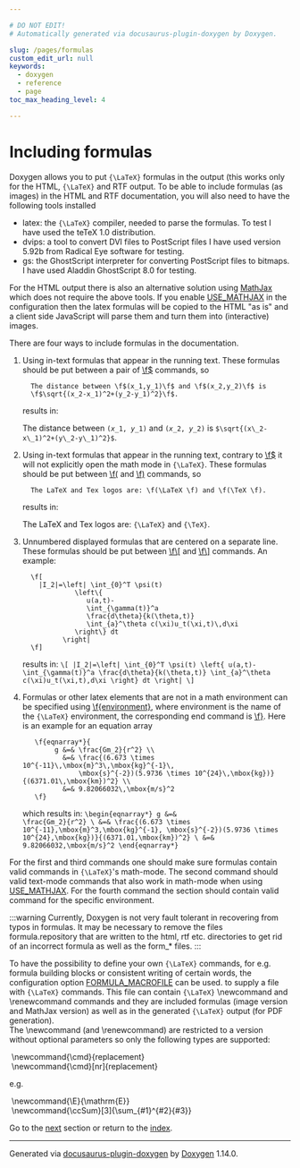 ```yaml
---

# DO NOT EDIT!
# Automatically generated via docusaurus-plugin-doxygen by Doxygen.

slug: /pages/formulas
custom_edit_url: null
keywords:
  - doxygen
  - reference
  - page
toc_max_heading_level: 4

---
```


<div class="doxyPage">

# Including formulas




Doxygen allows you to put <code>{\LaTeX}</code> formulas in the output (this works only for the HTML, <code>{\LaTeX}</code> and RTF output. To be able to include formulas (as images) in the HTML and RTF documentation, you will also need to have the following tools installed

<ul class="doxyList ">
<li><span class="doxyComputerOutput">latex:</span> the <code>{\LaTeX}</code> compiler, needed to parse the formulas. To test I have used the teTeX 1.0 distribution.</li>
<li><span class="doxyComputerOutput">dvips:</span> a tool to convert DVI files to PostScript files I have used version 5.92b from Radical Eye software for testing.</li>
<li><span class="doxyComputerOutput">gs:</span> the GhostScript interpreter for converting PostScript files to bitmaps. I have used Aladdin GhostScript 8.0 for testing.</li>
</ul>

For the HTML output there is also an alternative solution using <a href="https://www.mathjax.org">MathJax</a> which does not require the above tools. If you enable <a href="/web-doxygen/docs/pages/config/#cfg_use_mathjax">USE\_MATHJAX</a> in the configuration then the latex formulas will be copied to the HTML "as is" and a client side JavaScript will parse them and turn them into (interactive) images.

There are four ways to include formulas in the documentation.

<ol class="doxyList" type="1">
<li>Using in-text formulas that appear in the running text. These formulas should be put between a pair of <a href="/web-doxygen/docs/pages/commands/#cmdfdollar">\f$</a> commands, so


<pre><code>  The distance between \f$(x_1,y_1)\f$ and \f$(x_2,y_2)\f$ is 
  \f$\sqrt{(x_2-x_1)^2+(y_2-y_1)^2}\f$.
</code></pre>


results in:

The distance between <code>$(x\_1,y\_1)$</code> and <code>$(x\_2,y\_2)$</code> is <code>$\sqrt{(x\_2-x\_1)^2+(y\_2-y\_1)^2}$</code>. 
<br/></li>
<li>Using in-text formulas that appear in the running text, contrary to <a href="/web-doxygen/docs/pages/commands/#cmdfdollar">\f$</a> it will not explicitly open the math mode in <code>{\LaTeX}</code>. These formulas should be put between <a href="/web-doxygen/docs/pages/commands/#cmdfrndclose">\f(</a> and <a href="/web-doxygen/docs/pages/commands/#cmdfrndopen">\f)</a> commands, so


<pre><code>  The LaTeX and Tex logos are: \f(\LaTeX \f) and \f(\TeX \f).
</code></pre>


results in:

The LaTeX and Tex logos are: <code>{\LaTeX}</code> and <code>{\TeX}</code>. 
<br/></li>
<li>Unnumbered displayed formulas that are centered on a separate line. These formulas should be put between <a href="/web-doxygen/docs/pages/commands/#cmdfbropen">\f\[</a> and <a href="/web-doxygen/docs/pages/commands/#cmdfbrclose">\f\]</a> commands. An example:


<pre><code>  \f[
    |I_2|=\left| \int_{0}^T \psi(t) 
             \left\{ 
                u(a,t)-
                \int_{\gamma(t)}^a 
                \frac{d\theta}{k(\theta,t)}
                \int_{a}^\theta c(\xi)u_t(\xi,t)\,d\xi
             \right\} dt
          \right|
  \f]
</code></pre>


results in:          <code>\\[    |I\_2|=\left| \int\_{0}^T \psi(t) 
             \left\{ 
                u(a,t)-
                \int\_{\gamma(t)}^a 
                \frac{d\theta}{k(\theta,t)}
                \int\_{a}^\theta c(\xi)u\_t(\xi,t)\,d\xi
             \right\} dt
          \right|
\\]</code></li>
<li>Formulas or other latex elements that are not in a math environment can be specified using <a href="/web-doxygen/docs/pages/commands/#cmdfcurlyopen">\f{environment}</a>, where <span class="doxyComputerOutput">environment</span> is the name of the <code>{\LaTeX}</code> environment, the corresponding end command is <a href="/web-doxygen/docs/pages/commands/#cmdfcurlyclose">\f}</a>. Here is an example for an equation array


<pre><code>   \f{eqnarray*}{
        g &amp;=&amp; \frac{Gm_2}{r^2} \\ 
          &amp;=&amp; \frac{(6.673 \times 10^{-11}\,\mbox{m}^3\,\mbox{kg}^{-1}\,
              \mbox{s}^{-2})(5.9736 \times 10^{24}\,\mbox{kg})}{(6371.01\,\mbox{km})^2} \\ 
          &amp;=&amp; 9.82066032\,\mbox{m/s}^2
   \f}
</code></pre>


which results in:      <code>\begin{eqnarray\*}        g &amp;=&amp; \frac{Gm\_2}{r^2} \\ 
          &amp;=&amp; \frac{(6.673 \times 10^{-11}\,\mbox{m}^3\,\mbox{kg}^{-1}\,
              \mbox{s}^{-2})(5.9736 \times 10^{24}\,\mbox{kg})}{(6371.01\,\mbox{km})^2} \\ 
          &amp;=&amp; 9.82066032\,\mbox{m/s}^2
\end{eqnarray\*}</code></li>
</ol>

For the first and third commands one should make sure formulas contain valid commands in <code>{\LaTeX}</code>'s math-mode. The second command should valid text-mode commands that also work in math-mode when using <a href="/web-doxygen/docs/pages/config/#cfg_use_mathjax">USE\_MATHJAX</a>. For the fourth command the section should contain valid command for the specific environment.

:::warning
Currently, Doxygen is not very fault tolerant in recovering from typos in formulas. It may be necessary to remove the files <span class="doxyComputerOutput">formula.repository</span> that are written to the html, rtf etc. directories to get rid of an incorrect formula as well as the <span class="doxyComputerOutput">form\_\*</span> files.
:::


To have the possibility to define your own <code>{\LaTeX}</code> commands, for e.g. formula building blocks or consistent writing of certain words, the configuration option <a href="/web-doxygen/docs/pages/config/#cfg_formula_macrofile">FORMULA\_MACROFILE</a> can be used. to supply a file with <code>{\LaTeX}</code> commands. This file can contain <code>{\LaTeX}</code> <span class="doxyComputerOutput">\newcommand</span> and <span class="doxyComputerOutput">\renewcommand</span> commands and they are included formulas (image version and MathJax version) as well as in the generated <code>{\LaTeX}</code> output (for PDF generation).
<br/>
 The <span class="doxyComputerOutput">\newcommand</span> (and <span class="doxyComputerOutput">\renewcommand</span>) are restricted to a version without optional parameters so only the following types are supported:

<div class="doxyProgramListing">

<div class="doxyCodeLine"><span class="doxyNoLineNumber">&nbsp;</span><span class="doxyLineContent"><span class="doxyHighlight">\newcommand{\cmd}{replacement}</span></span></div>
<div class="doxyCodeLine"><span class="doxyNoLineNumber">&nbsp;</span><span class="doxyLineContent"><span class="doxyHighlight">\newcommand{\cmd}[nr]{replacement}</span></span></div>

</div>


e.g.

<div class="doxyProgramListing">

<div class="doxyCodeLine"><span class="doxyNoLineNumber">&nbsp;</span><span class="doxyLineContent"><span class="doxyHighlight">\newcommand{\E}{\mathrm{E}}</span></span></div>
<div class="doxyCodeLine"><span class="doxyNoLineNumber">&nbsp;</span><span class="doxyLineContent"><span class="doxyHighlight">\newcommand{\ccSum}[3]{\sum_{#1}^{#2}{#3}}</span></span></div>

</div>

 
Go to the <a href="/docs/pages/tables/">next</a> section or return to the
 <a href="/docs/">index</a>.


<hr/>

<p class="doxyGeneratedBy">Generated via <a href="https://github.com/xpack/docusaurus-plugin-doxygen">docusaurus-plugin-doxygen</a> by <a href="https://www.doxygen.nl">Doxygen</a> 1.14.0.</p>

</div>
